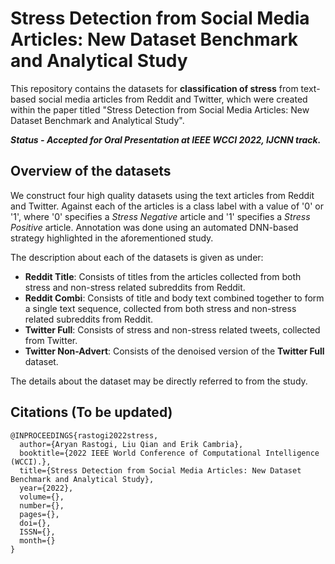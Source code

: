 # Stress Detection from Social Media Articles: New Dataset Benchmark and Analytical Study
This repository contains the datasets for **classification of stress** from text-based social media articles from Reddit and Twitter, which were created within the paper titled "Stress Detection from Social Media Articles: New Dataset Benchmark and Analytical Study". 

***Status - Accepted for Oral Presentation at IEEE WCCI 2022, IJCNN track.***

## Overview of the datasets
We construct four high quality datasets using the text articles from Reddit and Twitter. Against each of the articles is a class label with a value of '0' or '1', where '0' specifies a *Stress Negative* article and '1' specifies a *Stress Positive* article. Annotation was done using an automated DNN-based strategy highlighted in the aforementioned study.

The description about each of the datasets is given as under:

- **Reddit Title**: Consists of titles from the articles collected from both stress and non-stress related subreddits from Reddit.  
- **Reddit Combi**: Consists of title and body text combined together to form a single text sequence, collected from both stress and non-stress related subreddits from Reddit.  
- **Twitter Full**: Consists of stress and non-stress related tweets, collected from Twitter.  
- **Twitter Non-Advert**: Consists of the denoised version of the **Twitter Full** dataset.  

The details about the dataset may be directly referred to from the study.

## Citations (To be updated)
```
@INPROCEEDINGS{rastogi2022stress,
  author={Aryan Rastogi, Liu Qian and Erik Cambria},
  booktitle={2022 IEEE World Conference of Computational Intelligence (WCCI).},
  title={Stress Detection from Social Media Articles: New Dataset Benchmark and Analytical Study},
  year={2022},
  volume={},
  number={},
  pages={},
  doi={},
  ISSN={},
  month={}
}
```
